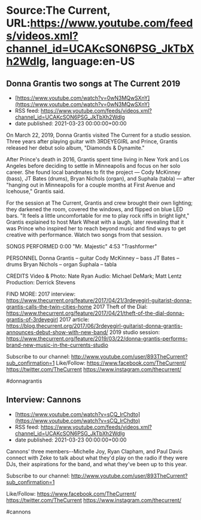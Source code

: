# Source:The Current, URL:https://www.youtube.com/feeds/videos.xml?channel_id=UCAKcSON6PSG_JkTbXh2WdIg, language:en-US

## Donna Grantis   two songs at The Current 2019
 - [https://www.youtube.com/watch?v=0wN3MQwSXnY](https://www.youtube.com/watch?v=0wN3MQwSXnY)
 - RSS feed: https://www.youtube.com/feeds/videos.xml?channel_id=UCAKcSON6PSG_JkTbXh2WdIg
 - date published: 2021-03-23 00:00:00+00:00

On March 22, 2019, Donna Grantis visited The Current for a studio session. Three years after playing guitar with 3RDEYEGIRL and Prince, Grantis released her debut solo album, "Diamonds & Dynamite."

After Prince's death in 2016, Grantis spent time living in New York and Los Angeles before deciding to settle in Minneapolis and focus on her solo career. She found local bandmates to fit the project — Cody McKinney (bass), JT Bates (drums), Bryan Nichols (organ), and Suphala (tabla) — after "hanging out in Minneapolis for a couple months at First Avenue and Icehouse," Grantis said.

For the session at The Current, Grantis and crew brought their own lighting; they darkened the room, covered the windows, and flipped on blue LED bars. "It feels a little uncomfortable for me to play rock riffs in bright light," Grantis explained to host Mark Wheat with a laugh, later revealing that it was Prince who inspired her to reach beyond music and find ways to get creative with performance. Watch two songs from that session.

SONGS PERFORMED
0:00 "Mr. Majestic"
4:53 "Trashformer"

PERSONNEL
Donna Grantis – guitar
Cody McKinney – bass
JT Bates – drums
Bryan Nichols – organ
Suphala – tabla

CREDITS
Video & Photo: Nate Ryan
Audio: Michael DeMark; Matt Lentz
Production: Derrick Stevens

FIND MORE:
2017 interview:
https://www.thecurrent.org/feature/2017/04/21/3rdeyegirl-guitarist-donna-grantis-calls-the-twin-cities-home
2017 Theft of the Dial:
https://www.thecurrent.org/feature/2017/04/21/theft-of-the-dial-donna-grantis-of-3rdeyegirl
2017 article: 
https://blog.thecurrent.org/2017/06/3rdeyegirl-guitarist-donna-grantis-announces-debut-show-with-new-band/
2019 studio session:
https://www.thecurrent.org/feature/2019/03/22/donna-grantis-performs-brand-new-music-in-the-currents-studio

Subscribe to our channel:
http://www.youtube.com/user/893TheCurrent?sub_confirmation=1
Like/Follow:
https://www.facebook.com/TheCurrent/
https://twitter.com/TheCurrent
https://www.instagram.com/thecurrent/

#donnagrantis

## Interview: Cannons
 - [https://www.youtube.com/watch?v=sCQ_IrChdto](https://www.youtube.com/watch?v=sCQ_IrChdto)
 - RSS feed: https://www.youtube.com/feeds/videos.xml?channel_id=UCAKcSON6PSG_JkTbXh2WdIg
 - date published: 2021-03-23 00:00:00+00:00

Cannons' three members--Michelle Joy, Ryan Clapham, and Paul Davis connect with Zeke to talk about what they'd play on the radio if they were DJs, their aspirations for the band, and what they've been up to this year.

Subscribe to our channel:
http://www.youtube.com/user/893TheCurrent?sub_confirmation=1

Like/Follow:
https://www.facebook.com/TheCurrent/
https://twitter.com/TheCurrent
https://www.instagram.com/thecurrent/

#cannons

